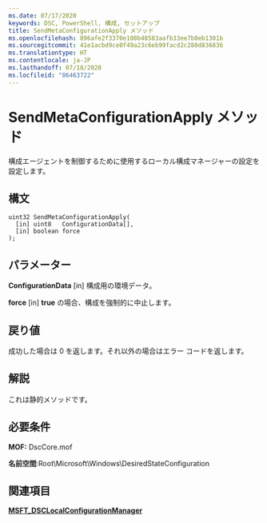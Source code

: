 ```yaml
---
ms.date: 07/17/2020
keywords: DSC, PowerShell, 構成, セットアップ
title: SendMetaConfigurationApply メソッド
ms.openlocfilehash: 896afe2f3370e108b48583aafb33ee7b0eb1301b
ms.sourcegitcommit: 41e1acbd9ce0f49a23c6eb99facd2c280d836836
ms.translationtype: HT
ms.contentlocale: ja-JP
ms.lasthandoff: 07/18/2020
ms.locfileid: "86463722"
---
```

# <a name="sendmetaconfigurationapply-method"></a>SendMetaConfigurationApply メソッド

構成エージェントを制御するために使用するローカル構成マネージャーの設定を設定します。

## <a name="syntax"></a>構文

```mof
uint32 SendMetaConfigurationApply(
  [in] uint8   ConfigurationData[],
  [in] boolean force
);
```

## <a name="parameters"></a>パラメーター

**ConfigurationData** \[in\] 構成用の環境データ。

**force** \[in\] **true** の場合、構成を強制的に中止します。

## <a name="return-value"></a>戻り値

成功した場合は 0 を返します。それ以外の場合はエラー コードを返します。

## <a name="remarks"></a>解説

これは静的メソッドです。

## <a name="requirements"></a>必要条件

**MOF:** DscCore.mof

**名前空間**:Root\Microsoft\Windows\DesiredStateConfiguration

## <a name="see-also"></a>関連項目

[**MSFT_DSCLocalConfigurationManager**](msft-dsclocalconfigurationmanager.md)
